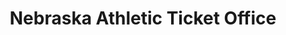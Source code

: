 ---
title: "Nebraska Athletic Ticket Office"
url: /lincoln/nebraska-athletic-ticket-office/
shop: Tickets
---